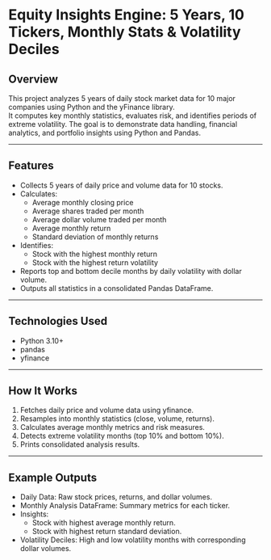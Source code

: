 # Equity Insights Engine: 5 Years, 10 Tickers, Monthly Stats & Volatility Deciles  

## Overview  
This project analyzes 5 years of daily stock market data for 10 major companies using Python and the yFinance library.  
It computes key monthly statistics, evaluates risk, and identifies periods of extreme volatility. The goal is to demonstrate data handling, financial analytics, and portfolio insights using Python and Pandas.  

---

## Features  
- Collects 5 years of daily price and volume data for 10 stocks.  
- Calculates:  
  - Average monthly closing price  
  - Average shares traded per month  
  - Average dollar volume traded per month  
  - Average monthly return  
  - Standard deviation of monthly returns  
- Identifies:  
  - Stock with the highest monthly return  
  - Stock with the highest return volatility  
- Reports top and bottom decile months by daily volatility with dollar volume.  
- Outputs all statistics in a consolidated Pandas DataFrame.  

---

## Technologies Used  
- Python 3.10+  
- pandas  
- yfinance  

---

## How It Works  
1. Fetches daily price and volume data using yfinance.  
2. Resamples into monthly statistics (close, volume, returns).  
3. Calculates average monthly metrics and risk measures.  
4. Detects extreme volatility months (top 10% and bottom 10%).  
5. Prints consolidated analysis results.  

---

## Example Outputs  
- Daily Data: Raw stock prices, returns, and dollar volumes.  
- Monthly Analysis DataFrame: Summary metrics for each ticker.  
- Insights:  
  - Stock with highest average monthly return.  
  - Stock with highest return standard deviation.  
- Volatility Deciles: High and low volatility months with corresponding dollar volumes.  
